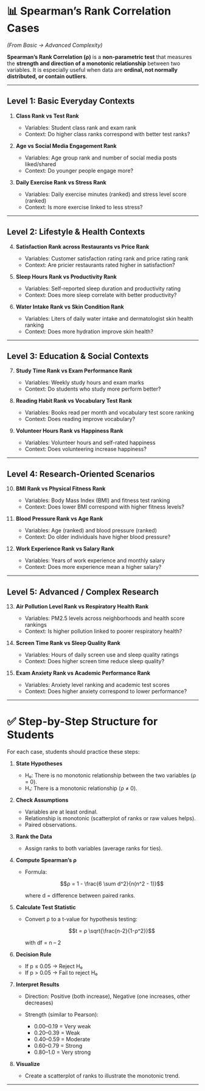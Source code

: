 # 📊 Spearman’s Rank Correlation Cases

*(From Basic → Advanced Complexity)*

**Spearman’s Rank Correlation (ρ)** is a **non-parametric test** that measures the **strength and direction of a monotonic relationship** between two variables. It is especially useful when data are **ordinal, not normally distributed, or contain outliers**.

---

## **Level 1: Basic Everyday Contexts**

1. **Class Rank vs Test Rank**

   * Variables: Student class rank and exam rank
   * Context: Do higher class ranks correspond with better test ranks?

2. **Age vs Social Media Engagement Rank**

   * Variables: Age group rank and number of social media posts liked/shared
   * Context: Do younger people engage more?

3. **Daily Exercise Rank vs Stress Rank**

   * Variables: Daily exercise minutes (ranked) and stress level score (ranked)
   * Context: Is more exercise linked to less stress?

---

## **Level 2: Lifestyle & Health Contexts**

4. **Satisfaction Rank across Restaurants vs Price Rank**

   * Variables: Customer satisfaction rating rank and price rating rank
   * Context: Are pricier restaurants rated higher in satisfaction?

5. **Sleep Hours Rank vs Productivity Rank**

   * Variables: Self-reported sleep duration and productivity rating
   * Context: Does more sleep correlate with better productivity?

6. **Water Intake Rank vs Skin Condition Rank**

   * Variables: Liters of daily water intake and dermatologist skin health ranking
   * Context: Does more hydration improve skin health?

---

## **Level 3: Education & Social Contexts**

7. **Study Time Rank vs Exam Performance Rank**

   * Variables: Weekly study hours and exam marks
   * Context: Do students who study more perform better?

8. **Reading Habit Rank vs Vocabulary Test Rank**

   * Variables: Books read per month and vocabulary test score ranking
   * Context: Does reading improve vocabulary?

9. **Volunteer Hours Rank vs Happiness Rank**

   * Variables: Volunteer hours and self-rated happiness
   * Context: Does volunteering increase happiness?

---

## **Level 4: Research-Oriented Scenarios**

10. **BMI Rank vs Physical Fitness Rank**

    * Variables: Body Mass Index (BMI) and fitness test ranking
    * Context: Does lower BMI correspond with higher fitness levels?

11. **Blood Pressure Rank vs Age Rank**

    * Variables: Age (ranked) and blood pressure (ranked)
    * Context: Do older individuals have higher blood pressure?

12. **Work Experience Rank vs Salary Rank**

    * Variables: Years of work experience and monthly salary
    * Context: Does more experience mean a higher salary?

---

## **Level 5: Advanced / Complex Research**

13. **Air Pollution Level Rank vs Respiratory Health Rank**

    * Variables: PM2.5 levels across neighborhoods and health score rankings
    * Context: Is higher pollution linked to poorer respiratory health?

14. **Screen Time Rank vs Sleep Quality Rank**

    * Variables: Hours of daily screen use and sleep quality ratings
    * Context: Does higher screen time reduce sleep quality?

15. **Exam Anxiety Rank vs Academic Performance Rank**

    * Variables: Anxiety level ranking and academic test scores
    * Context: Does higher anxiety correspond to lower performance?

---

# ✅ Step-by-Step Structure for Students

For each case, students should practice these steps:

1. **State Hypotheses**

   * H₀: There is no monotonic relationship between the two variables (ρ = 0).
   * H₁: There is a monotonic relationship (ρ ≠ 0).

2. **Check Assumptions**

   * Variables are at least ordinal.
   * Relationship is monotonic (scatterplot of ranks or raw values helps).
   * Paired observations.

3. **Rank the Data**

   * Assign ranks to both variables (average ranks for ties).

4. **Compute Spearman’s ρ**

   * Formula:

     $$ρ = 1 - \frac{6 \sum d^2}{n(n^2 - 1)}$$

     where d = difference between paired ranks.

5. **Calculate Test Statistic**

   * Convert ρ to a t-value for hypothesis testing:

     $$t = ρ \sqrt{\frac{n-2}{1-ρ^2}}$$

     with df = n – 2

6. **Decision Rule**

   * If p ≤ 0.05 → Reject H₀
   * If p > 0.05 → Fail to reject H₀

7. **Interpret Results**

   * Direction: Positive (both increase), Negative (one increases, other decreases)
   * Strength (similar to Pearson):

     * 0.00–0.19 = Very weak
     * 0.20–0.39 = Weak
     * 0.40–0.59 = Moderate
     * 0.60–0.79 = Strong
     * 0.80–1.0 = Very strong

8. **Visualize**

   * Create a scatterplot of ranks to illustrate the monotonic trend.

---

